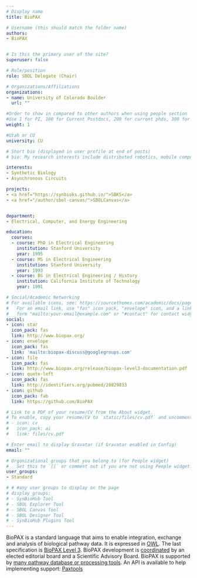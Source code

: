 ```yaml
---
# Display name
title: BioPAX

# Username (this should match the folder name)
authors:
- BioPAX


# Is this the primary user of the site?
superuser: false

# Role/position
role: SBOL Delegate (Chair)

# Organizations/Affiliations
organizations:
- name: University of Colorado Boulder
  url: ""

#Order to show in compared to other authors when using people section
#Use 1 for PI, 100 for Current Postdocs, 200 for current phds, 300 for current masters, 400 for current undergrads, 800 for alum postdocs, 810 for alum phds, 820 for alum masters, and 830 for alum undergrads, 900 for tools, 1000 for projects, 900 for tools, 1000 for projects
weight: 1

#Utah or CU
university: CU

# Short bio (displayed in user profile at end of posts)
# bio: My research interests include distributed robotics, mobile computing and programmable matter.

interests:
- Synthetic Biology
- Asynchronous Circuits

projects:
- <a href="https://synbioks.github.io/">SBKS</a>
- <a href="/author/sbol-canvas/">SBOLCanvas</a>


department:
- Electrical, Computer, and Energy Engineering

education:
  courses:
  - course: PhD in Electrical Engineering
    institution: Stanford University
    year: 1995
  - course: MS in Electrical Engineering
    institution: Stanford University
    year: 1993
  - course: BS in Electrical Engineering / History
    institution: California Institute of Technology
    year: 1991

# Social/Academic Networking
# For available icons, see: https://sourcethemes.com/academic/docs/page-builder/#icons
#   For an email link, use "fas" icon pack, "envelope" icon, and a link in the
#   form "mailto:your-email@example.com" or "#contact" for contact widget.
social:
- icon: star
  icon_pack: fas
  link: http://www.biopax.org/
- icon: envelope
  icon_pack: fas
  link: 'mailto:biopax-discuss@googlegroups.com'
- icon: file
  icon_pack: fas
  link: http://www.biopax.org/release/biopax-level3-documentation.pdf
- icon: quote-left
  icon_pack: fas
  link: http://identifiers.org/pubmed/20829833
- icon: github
  icon_pack: fab
  link: https://github.com/BioPAX

# Link to a PDF of your resume/CV from the About widget.
# To enable, copy your resume/CV to `static/files/cv.pdf` and uncomment the lines below.
# - icon: cv
#   icon_pack: ai
#   link: files/cv.pdf

# Enter email to display Gravatar (if Gravatar enabled in Config)
email: ""

# Organizational groups that you belong to (for People widget)
#   Set this to `[]` or comment out if you are not using People widget.
user_groups:
- Standard

# # #any user groups to display on the page
# display_groups:
# - SynBioHub Tool
# - SBOL Explorer Tool
# - SBOL Canvas Tool
# - SBOL Designer Tool
# - SynBioHub Plugins Tool
---
```


BioPAX is a standard language that aims to enable integration, exchange and analysis of biological pathway data. It is expressed in <a rel="nofollow" class="external text" href="http://www.w3.org/2004/OWL/">OWL</a>. The last specification is <a rel="nofollow" class="external text" href="http://www.biopax.org/release/biopax-level3-documentation.pdf">BioPAX Level 3</a>. BioPAX development is <a rel="nofollow" class="external text" href="http://www.biopax.org/mediawiki/index.php/BioPAX_Governance">coordinated</a> by an elected editorial board and a Scientific Advisory Board. BioPAX is supported by <a rel="nofollow" class="external text" href="http://biopax.sourceforge.net/mediawiki/index.php?title=Category:SOFTWARE">many pathway database or processing tools</a>. An API is available to help implementing support: <a rel="nofollow" class="external text" href="http://www.biopax.org/mediawiki/index.php/Paxtools">Paxtools</a>
